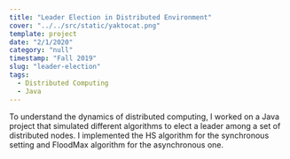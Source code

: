 ```yaml
---
title: "Leader Election in Distributed Environment"
cover: "../../src/static/yaktocat.png"
template: project
date: "2/1/2020"
category: "null"
timestamp: "Fall 2019"
slug: "leader-election"
tags:
  - Distributed Computing
  - Java
---
```


To understand the dynamics of distributed computing, I worked on a Java project that simulated different algorithms to elect a leader among a set of distributed nodes. I implemented the HS algorithm for the synchronous setting and FloodMax algorithm for the asynchronous one.
